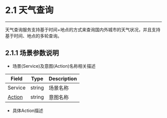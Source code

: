 # 2.1 天气查询

---

天气查询服务支持基于时间+地点的方式来查询国内外城市的天气状况，并且支持基于时间、地点的多轮查询。

## 2.1.1 场景参数说明

* 场景\(Service\)及意图\(Action\)名称相关描述

| Field | Type | Description |
| --- | --- | --- |
| Service | string | 场景名称 |
| [Action](http://ros.ai) | string | 意图名称 |

* 具体Action描述


